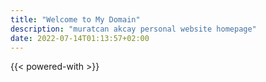 ```yaml
---
title: "Welcome to My Domain"
description: "muratcan akcay personal website homepage"
date: 2022-07-14T01:13:57+02:00
---
```

{{< powered-with >}}